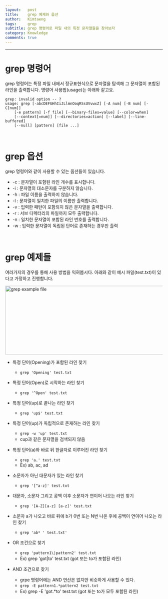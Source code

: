 ```yaml
---
layout:   post
title:    grep 예제와 옵션
author:   Kimtaeng
tags: 	  grep 
subtitle: grep 명령어로 파일 내의 특정 문자열들을 찾아보자
category: Knowledge
comments: true
---
```


<hr/>

# grep 명령어

grep 명령어는 특정 파일 내에서 정규표현식으로 문자열을 탐색해 그 문자열이 포함된 라인을 출력합니다.
명령어 사용법(usage)는 아래와 같고요.

<pre class="line-numbers"><code class="language-bash" data-start="1">grep: invalid option -- ?
usage: grep [-abcDEFGHhIiJLlmnOoqRSsUVvwxZ] [-A num] [-B num] [-C[num]]
	[-e pattern] [-f file] [--binary-files=value] [--color=when]
	[--context[=num]] [--directories=action] [--label] [--line-buffered]
	[--null] [pattern] [file ...]
</code></pre>

<br/>

# grep 옵션

grep 명령어와 같이 사용할 수 있는 옵션들이 있습니다.

- -c : 문자열이 포함된 라인 개수를 표시합니다.
- -i : 문자열의 대소문자를 구분하지 않습니다. 
- -h : 파일 이름을 출력하지 않습니다.
- -l : 문자열이 일치한 파일의 이름만 출력합니다.
- -v : 입력한 패턴이 포함되지 않은 문자열을 출력합니다.
- -r : 서브 디렉터리의 파일까지 모두 출력합니다.
- -n : 일치한 문자열이 포함된 라인 번호를 출력합니다.
- -w : 입력한 문자열이 독립된 단어로 존재하는 경우만 출력

<br/>

# grep 예제들

여러가지의 경우를 통해 사용 방법을 익혀봅시다. 아래와 같이 예시 파일(test.txt)이 있다고 가정하고 진행합니다.

<img class="post_image" src="{{ site.baseurl }}/img/post/2018-07-20-grep-command-example-options-1.png" width="520" height="220" alt="grep example file"/>


- 특정 단어(Opening)가 포함된 라인 찾기
  - ```grep 'Opening' test.txt```
  
- 특정 단어(Open)로 시작하는 라인 찾기
  - ```grep '^Open' test.txt```
  
- 특정 단어(up)로 끝나는 라인 찾기
  - ```grep 'up$' test.txt```
  
- 특정 단어(up)가 독립적으로 존재하는 라인 찾기
  - ```grep -w 'up' test.txt```
  - cup과 같은 문자열을 검색되지 않음
  
- 특정 단어(a)와 바로 뒤 한글자로 이루어진 라인 찾기
  - ```grep 'a.' test.txt```
  - Ex) ab, ac, ad
  
- 소문자가 아닌 대문자가 있는 라인 찾기
  - ```grep '[^a-z]' test.txt```
  
- 대문자, 소문자 그리고 공백 이후 소문자가 연이어 나오는 라인 찾기
  - ```grep '[A-Z][a-z] [a-z]' test.txt```
  
- 소문자 a가 나오고 바로 뒤에 b가 0번 또는 N번 나온 후에 공백이 연이어 나오는 라인 찾기
  - ```grep 'ab* ' test.txt'```
  
- OR 조건으로 찾기
  - ```grep 'pattern1\|pattern2' test.txt```
  - Ex) grep 'got\|to' test.txt (got 또는 to가 포함된 라인)
  
- AND 조건으로 찾기
  - grpe 명령어에는 AND 연산은 없지만 비슷하게 사용할 수 있다. 
  - ```grep -E pattern1.*pattern2 test.txt```
  - Ex) grep -E 'got.*to' test.txt (got 또는 to가 모두 포함된 라인) 